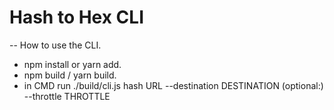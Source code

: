 <h1>Hash to Hex CLI</h1>

-- How to use the CLI.

- npm install or yarn add.
- npm build / yarn build.
- in CMD run ./build/cli.js hash URL --destination DESTINATION (optional:) --throttle THROTTLE
